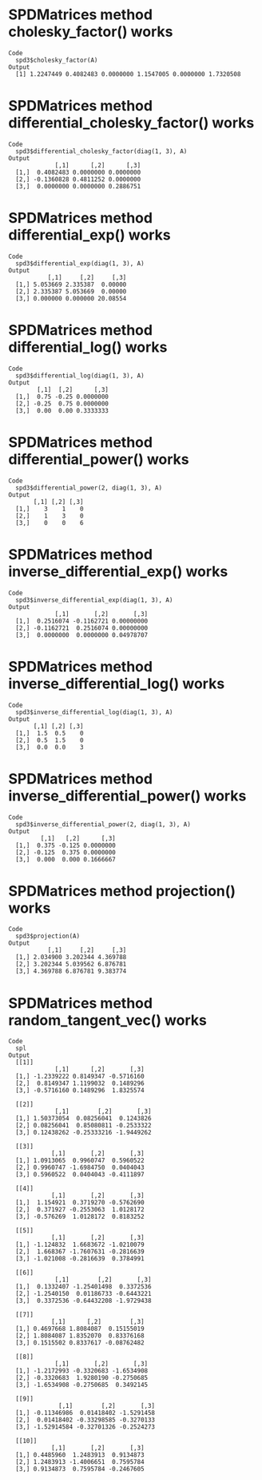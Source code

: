 # SPDMatrices method cholesky_factor() works

    Code
      spd3$cholesky_factor(A)
    Output
      [1] 1.2247449 0.4082483 0.0000000 1.1547005 0.0000000 1.7320508

# SPDMatrices method differential_cholesky_factor() works

    Code
      spd3$differential_cholesky_factor(diag(1, 3), A)
    Output
                 [,1]      [,2]      [,3]
      [1,]  0.4082483 0.0000000 0.0000000
      [2,] -0.1360828 0.4811252 0.0000000
      [3,]  0.0000000 0.0000000 0.2886751

# SPDMatrices method differential_exp() works

    Code
      spd3$differential_exp(diag(1, 3), A)
    Output
               [,1]     [,2]     [,3]
      [1,] 5.053669 2.335387  0.00000
      [2,] 2.335387 5.053669  0.00000
      [3,] 0.000000 0.000000 20.08554

# SPDMatrices method differential_log() works

    Code
      spd3$differential_log(diag(1, 3), A)
    Output
            [,1]  [,2]      [,3]
      [1,]  0.75 -0.25 0.0000000
      [2,] -0.25  0.75 0.0000000
      [3,]  0.00  0.00 0.3333333

# SPDMatrices method differential_power() works

    Code
      spd3$differential_power(2, diag(1, 3), A)
    Output
           [,1] [,2] [,3]
      [1,]    3    1    0
      [2,]    1    3    0
      [3,]    0    0    6

# SPDMatrices method inverse_differential_exp() works

    Code
      spd3$inverse_differential_exp(diag(1, 3), A)
    Output
                 [,1]       [,2]       [,3]
      [1,]  0.2516074 -0.1162721 0.00000000
      [2,] -0.1162721  0.2516074 0.00000000
      [3,]  0.0000000  0.0000000 0.04978707

# SPDMatrices method inverse_differential_log() works

    Code
      spd3$inverse_differential_log(diag(1, 3), A)
    Output
           [,1] [,2] [,3]
      [1,]  1.5  0.5    0
      [2,]  0.5  1.5    0
      [3,]  0.0  0.0    3

# SPDMatrices method inverse_differential_power() works

    Code
      spd3$inverse_differential_power(2, diag(1, 3), A)
    Output
             [,1]   [,2]      [,3]
      [1,]  0.375 -0.125 0.0000000
      [2,] -0.125  0.375 0.0000000
      [3,]  0.000  0.000 0.1666667

# SPDMatrices method projection() works

    Code
      spd3$projection(A)
    Output
               [,1]     [,2]     [,3]
      [1,] 2.034900 3.202344 4.369788
      [2,] 3.202344 5.039562 6.876781
      [3,] 4.369788 6.876781 9.383774

# SPDMatrices method random_tangent_vec() works

    Code
      spl
    Output
      [[1]]
                 [,1]      [,2]       [,3]
      [1,] -1.2339222 0.8149347 -0.5716160
      [2,]  0.8149347 1.1199032  0.1489296
      [3,] -0.5716160 0.1489296  1.8325574
      
      [[2]]
                 [,1]        [,2]       [,3]
      [1,] 1.50373054  0.08256041  0.1243826
      [2,] 0.08256041  0.85080811 -0.2533322
      [3,] 0.12438262 -0.25333216 -1.9449262
      
      [[3]]
                [,1]       [,2]       [,3]
      [1,] 1.0913065  0.9960747  0.5960522
      [2,] 0.9960747 -1.6984750  0.0404043
      [3,] 0.5960522  0.0404043 -0.4111897
      
      [[4]]
                [,1]       [,2]       [,3]
      [1,]  1.154921  0.3719270 -0.5762690
      [2,]  0.371927 -0.2553063  1.0128172
      [3,] -0.576269  1.0128172  0.8183252
      
      [[5]]
                [,1]       [,2]       [,3]
      [1,] -1.124832  1.6683672 -1.0210079
      [2,]  1.668367 -1.7607631 -0.2816639
      [3,] -1.021008 -0.2816639  0.3784991
      
      [[6]]
                 [,1]        [,2]       [,3]
      [1,]  0.1332407 -1.25401498  0.3372536
      [2,] -1.2540150  0.01186733 -0.6443221
      [3,]  0.3372536 -0.64432208 -1.9729438
      
      [[7]]
                [,1]      [,2]        [,3]
      [1,] 0.4697668 1.8084087  0.15155019
      [2,] 1.8084087 1.8352070  0.83376168
      [3,] 0.1515502 0.8337617 -0.08762482
      
      [[8]]
                 [,1]       [,2]       [,3]
      [1,] -1.2172993 -0.3320683 -1.6534908
      [2,] -0.3320683  1.9280190 -0.2750685
      [3,] -1.6534908 -0.2750685  0.3492145
      
      [[9]]
                  [,1]        [,2]       [,3]
      [1,] -0.11346986  0.01418402 -1.5291458
      [2,]  0.01418402 -0.33298585 -0.3270133
      [3,] -1.52914584 -0.32701326 -0.2524273
      
      [[10]]
                [,1]       [,2]       [,3]
      [1,] 0.4485960  1.2483913  0.9134873
      [2,] 1.2483913 -1.4006651  0.7595784
      [3,] 0.9134873  0.7595784 -0.2467605
      

